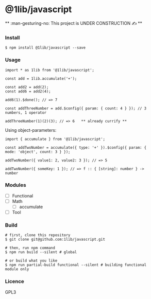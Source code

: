 @1lib/javascript
================

** :man-gesturing-no: This project is UNDER CONSTRUCTION :writing_hand: **

### Install

```
$ npm install @1lib/javascript --save
```

### Usage

```
import * as 1lib from '@1lib/javascript';

const add = 1lib.accumulate('+');

const add2 = add(2);
const add6 = add2(4);

add6(1).$done(); // => 7

const addThreeNumber = add.$config({ param: { count: 4 } }); // 3 numbers, 1 operator

addThreeNumber(1)(2)(3); // => 6   ** already currify **
```

Using object-parameters:

```
import { accumulate } from '@1lib/javascript';

const addTwoNumber = accumulate({ type: '+' }).$config({ param: { mode: 'object', count: 3 } });

addTwoNumber({ value1: 2, value2: 3 }); // => 5

addTwoNumber({ someKey: 1 }); // => f :: { [string]: number } -> number

```

### Modules

- [ ] Functional
- [ ] Math
  - [ ] accumulate
- [ ] Tool

### Build

```
# first, clone this repository
$ git clone git@github.com:1lib/javascript.git

# then, run npm command
$ npm run build --silent # global

# or build what you like
$ npm run partial-build functional --silent # building functional module only
```


### Licence

GPL3<Plug>
